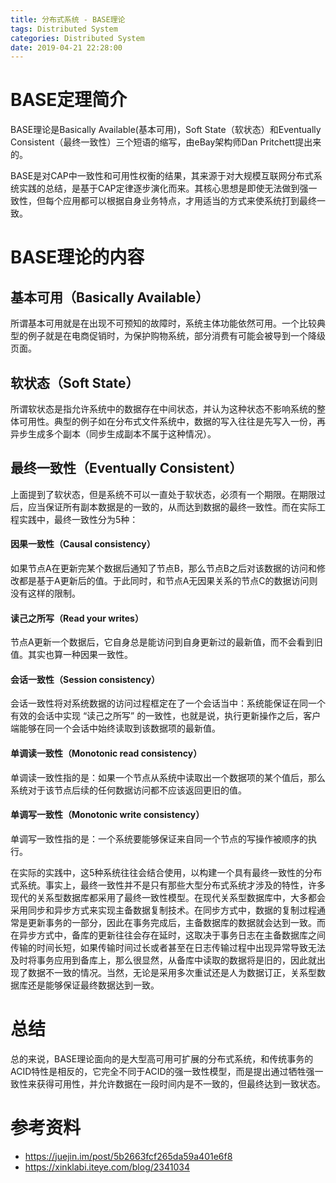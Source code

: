 ```yaml
---
title: 分布式系统 - BASE理论
tags: Distributed System
categories: Distributed System
date: 2019-04-21 22:28:00
---
```



# BASE定理简介
BASE理论是Basically Available(基本可用)，Soft State（软状态）和Eventually Consistent（最终一致性）三个短语的缩写，由eBay架构师Dan Pritchett提出来的。

BASE是对CAP中一致性和可用性权衡的结果，其来源于对大规模互联网分布式系统实践的总结，是基于CAP定律逐步演化而来。其核心思想是即使无法做到强一致性，但每个应用都可以根据自身业务特点，才用适当的方式来使系统打到最终一致。


# BASE理论的内容
## 基本可用（Basically Available）
所谓基本可用就是在出现不可预知的故障时，系统主体功能依然可用。一个比较典型的例子就是在电商促销时，为保护购物系统，部分消费有可能会被导到一个降级页面。


## 软状态（Soft State）
所谓软状态是指允许系统中的数据存在中间状态，并认为这种状态不影响系统的整体可用性。典型的例子如在分布式文件系统中，数据的写入往往是先写入一份，再异步生成多个副本（同步生成副本不属于这种情况）。

## 最终一致性（Eventually Consistent）

上面提到了软状态，但是系统不可以一直处于软状态，必须有一个期限。在期限过后，应当保证所有副本数据是的一致的，从而达到数据的最终一致性。而在实际工程实践中，最终一致性分为5种：

#### 因果一致性（Causal consistency）
如果节点A在更新完某个数据后通知了节点B，那么节点B之后对该数据的访问和修改都是基于A更新后的值。于此同时，和节点A无因果关系的节点C的数据访问则没有这样的限制。

#### 读己之所写（Read your writes）
节点A更新一个数据后，它自身总是能访问到自身更新过的最新值，而不会看到旧值。其实也算一种因果一致性。

#### 会话一致性（Session consistency）
会话一致性将对系统数据的访问过程框定在了一个会话当中：系统能保证在同一个有效的会话中实现 “读己之所写” 的一致性，也就是说，执行更新操作之后，客户端能够在同一个会话中始终读取到该数据项的最新值。

#### 单调读一致性（Monotonic read consistency）
单调读一致性指的是：如果一个节点从系统中读取出一个数据项的某个值后，那么系统对于该节点后续的任何数据访问都不应该返回更旧的值。

#### 单调写一致性（Monotonic write consistency）
单调写一致性指的是：一个系统要能够保证来自同一个节点的写操作被顺序的执行。

在实际的实践中，这5种系统往往会结合使用，以构建一个具有最终一致性的分布式系统。事实上，最终一致性并不是只有那些大型分布式系统才涉及的特性，许多现代的关系型数据库都采用了最终一致性模型。在现代关系型数据库中，大多都会采用同步和异步方式来实现主备数据复制技术。在同步方式中，数据的复制过程通常是更新事务的一部分，因此在事务完成后，主备数据库的数据就会达到一致。而在异步方式中，备库的更新往往会存在延时，这取决于事务日志在主备数据库之间传输的时间长短，如果传输时间过长或者甚至在日志传输过程中出现异常导致无法及时将事务应用到备库上，那么很显然，从备库中读取的数据将是旧的，因此就出现了数据不一致的情况。当然，无论是采用多次重试还是人为数据订正，关系型数据库还是能够保证最终数据达到一致。


# 总结
总的来说，BASE理论面向的是大型高可用可扩展的分布式系统，和传统事务的ACID特性是相反的，它完全不同于ACID的强一致性模型，而是提出通过牺牲强一致性来获得可用性，并允许数据在一段时间内是不一致的，但最终达到一致状态。

# 参考资料
* https://juejin.im/post/5b2663fcf265da59a401e6f8
* https://xinklabi.iteye.com/blog/2341034
